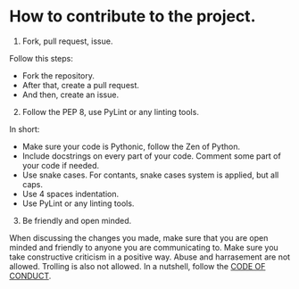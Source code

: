 # How to contribute to the project.

1. Fork, pull request, issue.

Follow this steps:

- Fork the repository.
- After that, create a pull request.
- And then, create an issue.

2. Follow the PEP 8, use PyLint or any linting tools.

In short:

- Make sure your code is Pythonic, follow the Zen of Python.
- Include docstrings on every part of your code. Comment some part of your code if needed.
- Use snake cases. For contants, snake cases system is applied, but all caps.
- Use 4 spaces indentation.
- Use PyLint or any linting tools.

3. Be friendly and open minded.

When discussing the changes you made, make sure that you are open minded and friendly to
anyone you are communicating to. Make sure you take constructive criticism in a positive way.
Abuse and harrasement are not allowed. Trolling is also not allowed. In a nutshell, follow the
[CODE OF CONDUCT](./CODE_OF_CONDUCT.md).